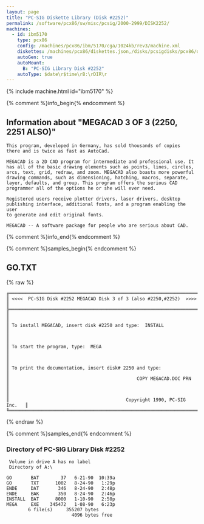 ```yaml
---
layout: page
title: "PC-SIG Diskette Library (Disk #2252)"
permalink: /software/pcx86/sw/misc/pcsig/2000-2999/DISK2252/
machines:
  - id: ibm5170
    type: pcx86
    config: /machines/pcx86/ibm/5170/cga/1024kb/rev3/machine.xml
    diskettes: /machines/pcx86/diskettes.json,/disks/pcsigdisks/pcx86/diskettes.json
    autoGen: true
    autoMount:
      B: "PC-SIG Library Disk #2252"
    autoType: $date\r$time\rB:\rDIR\r
---
```


{% include machine.html id="ibm5170" %}

{% comment %}info_begin{% endcomment %}

## Information about "MEGACAD 3 OF 3 (2250, 2251 ALSO)"

    This program, developed in Germany, has sold thousands of copies
    there and is twice as fast as AutoCad.
    
    MEGACAD is a 2D CAD program for intermediate and professional use. It
    has all of the basic drawing elements such as points, lines, circles,
    arcs, text, grid, redraw, and zoom. MEGACAD also boasts more powerful
    drawing commands, such as dimensioning, hatching, macros, separate,
    layer, defaults, and group. This program offers the serious CAD
    programmer all of the options he or she will ever need.
    
    Registered users receive plotter drivers, laser drivers, desktop
    publishing interface, additional fonts, and a program enabling the user
    to generate and edit original fonts.
    
    MEGACAD -- A software package for people who are serious about CAD.
{% comment %}info_end{% endcomment %}

{% comment %}samples_begin{% endcomment %}

## GO.TXT

{% raw %}
```
╔═════════════════════════════════════════════════════════════════════════╗
║ <<<<  PC-SIG Disk #2252 MEGACAD Disk 3 of 3 (also #2250,#2252)  >>>>    ║
╠═════════════════════════════════════════════════════════════════════════╣
║                                                                         ║
║ To install MEGACAD, insert disk #2250 and type:  INSTALL                ║
║                                                                         ║
║ To start the program, type:  MEGA                                       ║
║                                                                         ║
║ To print the documentation, insert disk# 2250 and type:                 ║
║                                               COPY MEGACAD.DOC PRN      ║
║                                                                         ║
║                                           Copyright 1990, PC-SIG Inc.   ║
╚═════════════════════════════════════════════════════════════════════════╝
```
{% endraw %}

{% comment %}samples_end{% endcomment %}

### Directory of PC-SIG Library Disk #2252

     Volume in drive A has no label
     Directory of A:\

    GO       BAT        37   6-21-90  10:39a
    GO       TXT      1002   8-24-90   1:29p
    ENDE     DAT       346   8-24-90   2:48p
    ENDE     BAK       350   8-24-90   2:46p
    INSTALL  BAT      8000   1-10-90   2:50p
    MEGA     EXE    345472   1-08-90   6:23p
            6 file(s)     355207 bytes
                            4096 bytes free

